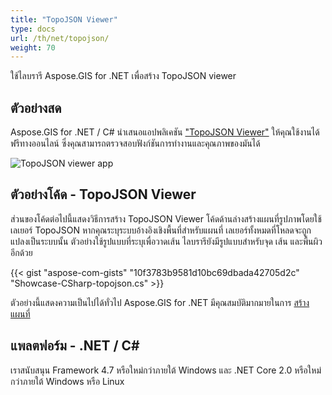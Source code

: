 ```yaml
---
title: "TopoJSON Viewer"
type: docs
url: /th/net/topojson/
weight: 70
---
```


ใช้ไลบรารี Aspose.GIS for .NET เพื่อสร้าง TopoJSON viewer

## **ตัวอย่างสด**

Aspose.GIS for .NET / C# นำเสนอแอปพลิเคชัน ["TopoJSON Viewer"](https://products.aspose.app/gis/viewer/topojson) ให้คุณใช้งานได้ฟรีทางออนไลน์ ซึ่งคุณสามารถตรวจสอบฟังก์ชันการทำงานและคุณภาพของมันได้

![TopoJSON viewer app](viewer.png)

## **ตัวอย่างโค้ด - TopoJSON Viewer**

ส่วนของโค้ดต่อไปนี้แสดงวิธีการสร้าง TopoJSON Viewer โค้ดด้านล่างสร้างแผนที่รูปภาพโดยใช้เลเยอร์ TopoJSON หากคุณระบุระบบอ้างอิงเชิงพื้นที่สำหรับแผนที่ เลเยอร์ทั้งหมดที่โหลดจะถูกแปลงเป็นระบบนั้น
ตัวอย่างใช้รูปแบบที่ระบุเพื่อวาดเส้น ไลบรารียังมีรูปแบบสำหรับจุด เส้น และพื้นผิวอีกด้วย

{{< gist "aspose-com-gists" "10f3783b9581d10bc69dbada42705d2c" "Showcase-CSharp-topojson.cs" >}}

ตัวอย่างนี้แสดงความเป็นไปได้ทั่วไป Aspose.GIS for .NET มีคุณสมบัติมากมายในการ [สร้างแผนที่](https://docs.aspose.com/gis/net/map-rendering/)

## **แพลตฟอร์ม - .NET / C#**

เราสนับสนุน Framework 4.7 หรือใหม่กว่าภายใต้ Windows และ .NET Core 2.0 หรือใหม่กว่าภายใต้ Windows หรือ Linux

